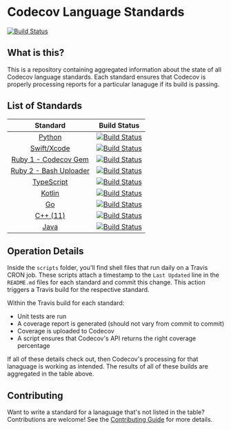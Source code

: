 # Codecov Language Standards

[![Build Status](https://travis-ci.org/codecov/standards.svg?branch=master)](https://travis-ci.org/codecov/standards)

## What is this?

This is a repository containing aggregated information about the state of all Codecov language standards. Each standard ensures that Codecov is properly processing reports for a particular lanaguge if its build is passing. 

## List of Standards

|                           Standard                           | Build Status                                                                                                                      |
| :----------------------------------------------------------: | --------------------------------------------------------------------------------------------------------------------------------- |
| [Python](https://github.com/codecov/Python-Standard.git) | [![Build Status](https://travis-ci.org/codecov/Python-Standard.svg?branch=master)](https://travis-ci.org/codecov/Python-Standard) |
|[Swift/Xcode](https://github.com/codecov/Swift-Standard) |[![Build Status](https://travis-ci.org/codecov/Swift-Standard.svg?branch=master)](https://travis-ci.org/codecov/Swift-Standard) |
|[Ruby 1 - Codecov Gem](https://github.com/codecov/Ruby-Standard-1) |[![Build Status](https://travis-ci.org/codecov/Ruby-Standard-1.svg?branch=master)](https://travis-ci.org/codecov/Ruby-Standard-1) |
|[Ruby 2 - Bash Uploader](https://github.com/codecov/Ruby-Standard-2) |[![Build Status](https://travis-ci.org/codecov/Ruby-Standard-2.svg?branch=master)](https://travis-ci.org/codecov/Ruby-Standard-2) |
|[TypeScript](https://github.com/codecov/TypeScript-Standard) |[![Build Status](https://travis-ci.org/codecov/TypeScript-Standard.svg?branch=master)](https://travis-ci.org/codecov/TypeScript-Standard) |
|[Kotlin](https://github.com/codecov/kotlin-Standard) |[![Build Status](https://travis-ci.org/codecov/kotlin-Standard.svg?branch=master)](https://travis-ci.org/codecov/kotlin-Standard) |
|[Go](https://github.com/codecov/go-Standard) |[![Build Status](https://travis-ci.org/codecov/go-Standard.svg?branch=master)](https://travis-ci.org/codecov/go-Standard) |
|[C++ (11)](https://github.com/codecov/cpp-11-Standard) |[![Build Status](https://travis-ci.org/codecov/cpp-11-Standard.svg?branch=master)](https://travis-ci.org/codecov/cpp-11-Standard) |
|[Java](https://github.com/codecov/java-Standard) |[![Build Status](https://travis-ci.org/codecov/java-Standard.svg?branch=master)](https://travis-ci.org/codecov/java-Standard) |

## Operation Details

Inside the `scripts` folder, you'll find shell files that run daily on a Travis CRON job. These scripts attach a timestamp to the `Last Updated` line in the `README.md` files for each standard and commit this change. This action triggers a Travis build for the respective standard. 

Within the Travis build for each standard:
  * Unit tests are run
  * A coverage report is generated (should not vary from commit to commit) 
  * Coverage is uploaded to Codecov
  * A script ensures that Codecov's API returns the right coverage percentage
  
If all of these details check out, then Codecov's processing for that lanaguage is working as intended. The results of all of these builds are aggregated in the table above. 

## Contributing

Want to write a standard for a lanaguage that's not listed in the table? Contributions are welcome! See the [Contributing Guide](CONTRIBUTING.md) for more details. 
